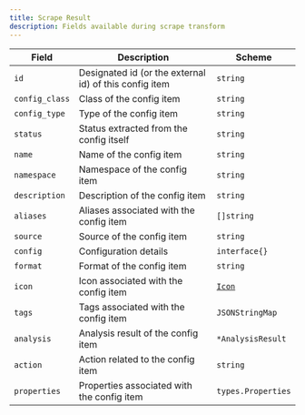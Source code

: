 ```yaml
---
title: Scrape Result
description: Fields available during scrape transform
---
```


| Field          | Description                                            | Scheme             |
| -------------- | ------------------------------------------------------ | ------------------ |
| `id`           | Designated id (or the external id) of this config item | `string`           |
| `config_class` | Class of the config item                               | `string`           |
| `config_type`  | Type of the config item                                | `string`           |
| `status`       | Status extracted from the config itself                | `string`           |
| `name`         | Name of the config item                                | `string`           |
| `namespace`    | Namespace of the config item                           | `string`           |
| `description`  | Description of the config item                         | `string`           |
| `aliases`      | Aliases associated with the config item                | `[]string`         |
| `source`       | Source of the config item                              | `string`           |
| `config`       | Configuration details                                  | `interface{}`      |
| `format`       | Format of the config item                              | `string`           |
| `icon`         | Icon associated with the config item                   | [`Icon`](/reference/types#icon)           |
| `tags`         | Tags associated with the config item                   | `JSONStringMap`    |
| `analysis`     | Analysis result of the config item                     | `*AnalysisResult`  |
| `action`       | Action related to the config item                      | `string`           |
| `properties`   | Properties associated with the config item             | `types.Properties` |
